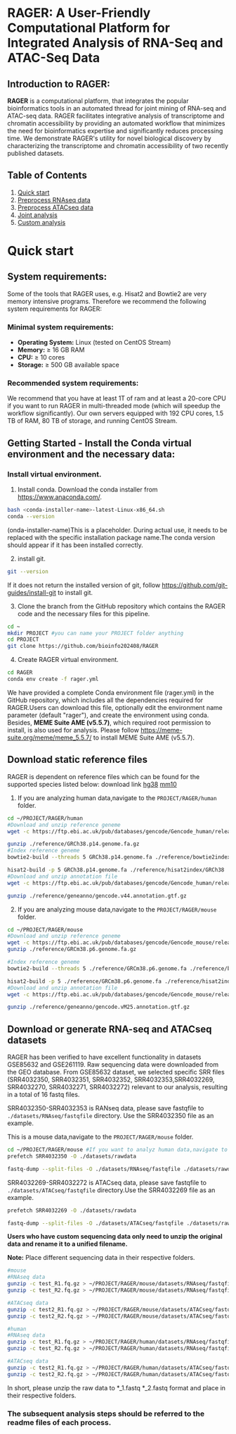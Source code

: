# **RAGER: A User-Friendly Computational Platform for Integrated Analysis of RNA-Seq and ATAC-Seq Data**

## Introduction to RAGER:
**RAGER** is a computational platform, that integrates the popular bioinformatics tools in an automated thread for joint mining of RNA-seq and ATAC-seq data. RAGER facilitates integrative analysis of transcriptome and chromatin accessibility by providing an automated workflow that minimizes the need for bioinformatics expertise and significantly reduces processing time. We demonstrate RAGER's utility for novel biological discovery by characterizing the transcriptome and chromatin accessibility of two recently published datasets.

## Table of Contents
1. [Quick start](#quick-start)
2. [Preprocess RNAseq data](https://github.com/bioinfo202408/RAGER/blob/main/Preprocess_RNAseq_data.md)
3. [Preprocess ATACseq data](https://github.com/bioinfo202408/RAGER/blob/main/Preprocess_ATACseq_data.md) 
4. [Joint analysis](https://github.com/bioinfo202408/RAGER/edit/blob/main/Joint_analysis.md)
5. [Custom analysis](https://github.com/bioinfo202408/RAGER/blob/main/Custom_analysis.md)

# **Quick start**
## System requirements:
Some of the tools that RAGER uses, e.g. Hisat2 and Bowtie2 are very memory intensive programs. Therefore we recommend the following system requirements for RAGER:

### Minimal system requirements:
- **Operating System:** Linux (tested on CentOS Stream)  
- **Memory:** ≥ 16 GB RAM  
- **CPU:** ≥ 10 cores 
- **Storage:** ≥ 500 GB available space  

### Recommended system requirements:
We recommend that you have at least 1T of ram and at least a 20-core CPU if you want to run RAGER in multi-threaded mode (which will speedup the workflow significantly). Our own servers equipped with 192 CPU cores, 1.5 TB of RAM, 80 TB of storage, and running CentOS Stream.


## Getting Started - Install the Conda virtual environment and the necessary data: 

### Install virtual environment.
1. Install conda. Download the conda installer from https://www.anaconda.com/. 
```bash
bash <conda-installer-name>-latest-Linux-x86_64.sh
conda --version
```
(onda-installer-name)This is a placeholder. During actual use, it needs to be replaced with the specific installation package name.The conda version should appear if it has been installed correctly.

2. install git.
```bash
git --version
```
If it does not return the installed version of git, follow https://github.com/git-guides/install-git to install git.

3. Clone the branch from the GitHub repository which contains the RAGER code and the necessary files for this pipeline.
```bash
cd ~
mkdir PROJECT #you can name your PROJECT folder anything
cd PROJECT
git clone https://github.com/bioinfo202408/RAGER
```


4. Create RAGER virtual environment.
```bash
cd RAGER
conda env create -f rager.yml
```
We have provided a complete Conda environment file (rager.yml) in the GitHub repository, which includes all the dependencies required for RAGER.Users can download this file, optionally edit the environment name parameter (default "rager"), and create the environment using conda. Besides, **MEME Suite AME (v5.5.7)**, which required root permission to install, is also used for analysis. Please follow https://meme-suite.org/meme/meme_5.5.7/ to install MEME Suite AME (v5.5.7).

## Download static reference files
RAGER is dependent on reference files which can be found for the supported species listed below: download link [hg38](https://ftp.ebi.ac.uk/pub/databases/gencode/Gencode_human/release_44/) [mm10](https://ftp.ebi.ac.uk/pub/databases/gencode/Gencode_mouse/release_M25/)


1. If you are analyzing human data,navigate to the `PROJECT/RAGER/human` folder.
```bash
cd ~/PROJECT/RAGER/human
#Download and unzip reference geneme
wget -c https://ftp.ebi.ac.uk/pub/databases/gencode/Gencode_human/release_44/GRCh38.p14.genome.fa.gz -P ./reference

gunzip ./reference/GRCh38.p14.genome.fa.gz
#Index reference geneme
bowtie2-build --threads 5 GRCh38.p14.genome.fa ./reference/bowtie2index/GRCh38

hisat2-build -p 5 GRCh38.p14.genome.fa ./reference/hisat2index/GRCh38
#Download and unzip annotation file
wget -c https://ftp.ebi.ac.uk/pub/databases/gencode/Gencode_human/release_44/gencode.v44.annotation.gtf.gz -P ./reference/geneanno

gunzip ./reference/geneanno/gencode.v44.annotation.gtf.gz
```
2. If you are analyzing mouse data,navigate to the `PROJECT/RAGER/mouse` folder.

```bash
cd ~/PROJECT/RAGER/mouse
#Download and unzip reference geneme
wget -c https://ftp.ebi.ac.uk/pub/databases/gencode/Gencode_mouse/release_M25/GRCm38.p6.genome.fa.gz -P ./reference/
gunzip ./reference/GRCm38.p6.genome.fa.gz

#Index reference geneme
bowtie2-build --threads 5 ./reference/GRCm38.p6.genome.fa ./reference/bowtie2index/GRCm38

hisat2-build -p 5 ./reference/GRCm38.p6.genome.fa ./reference/hisat2index/GRCm38
#Download and unzip annotation file
wget -c https://ftp.ebi.ac.uk/pub/databases/gencode/Gencode_mouse/release_M25/gencode.vM25.annotation.gtf.gz -P ./reference/geneanno

gunzip ./reference/geneanno/gencode.vM25.annotation.gtf.gz
```

## Download or generate RNA-seq and ATACseq datasets
RAGER has been verified to have excellent functionality in datasets GSE85632 and GSE261119.
Raw sequencing data were downloaded from the GEO database. From GSE85632 dataset, we selected specific SRR files (SRR4032350, SRR4032351, SRR4032352, SRR4032353,SRR4032269, SRR4032270, SRR4032271, SRR4032272) relevant to our analysis, resulting in a total of 16 fastq files.

SRR4032350-SRR4032353 is RANseq data, please save fastqfile to `./datasets/RNAseq/fastqfile` directory. Use the SRR4032350 file as an example. 

This is a mouse data,navigate to the `PROJECT/RAGER/mouse` folder.
```bash
cd ~/PROJECT/RAGER/mouse #If you want to analyz human data,navigate to the ~/PROJECT/RAGER/human folder.
prefetch SRR4032350 -O ./datasets/rawdata

fastq-dump --split-files -O ./datasets/RNAseq/fastqfile ./datasets/rawdata/SRR4032350/SRR4032350.sra 
```


SRR4032269-SRR4032272 is ATACseq data, please save fastqfile to `./datasets/ATACseq/fastqfile` directory.Use the SRR4032269 file as an example.

```bash
prefetch SRR4032269 -O ./datasets/rawdata

fastq-dump --split-files -O ./datasets/ATACseq/fastqfile ./datasets/rawdata/SRR4032269/SRR4032269.sra 
```

**Users who have custom sequencing data only need to unzip the original data and rename it to a unified filename.**

**Note:** Place different sequencing data in their respective folders.

```bash
#mouse
#RNAseq data
gunzip -c test_R1.fq.gz > ~/PROJECT/RAGER/mouse/datasets/RNAseq/fastqfile/test_1.fastq
gunzip -c test_R2.fq.gz > ~/PROJECT/RAGER/mouse/datasets/RNAseq/fastqfile/test_2.fastq

#ATACseq data
gunzip -c test2_R1.fq.gz > ~/PROJECT/RAGER/mouse/datasets/ATACseq/fastqfile/test2_1.fastq
gunzip -c test2_R2.fq.gz > ~/PROJECT/RAGER/mouse/datasets/ATACseq/fastqfile/test2_2.fastq

#human
#RNAseq data
gunzip -c test_R1.fq.gz > ~/PROJECT/RAGER/human/datasets/RNAseq/fastqfile/test_1.fastq
gunzip -c test_R2.fq.gz > ~/PROJECT/RAGER/human/datasets/RNAseq/fastqfile/test_2.fastq

#ATACseq data
gunzip -c test2_R1.fq.gz > ~/PROJECT/RAGER/human/datasets/ATACseq/fastqfile/test2_1.fastq
gunzip -c test2_R2.fq.gz > ~/PROJECT/RAGER/human/datasets/ATACseq/fastqfile/test2_2.fastq
```
In short, please unzip the raw data to *_1.fastq *_2.fastq format and place in their respective folders.

### **The subsequent analysis steps should be referred to the readme files of each process.**







